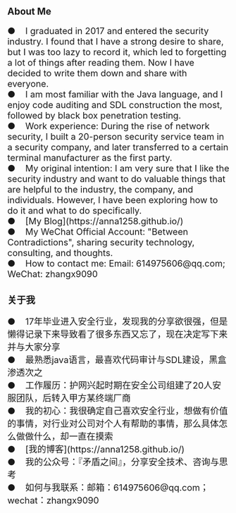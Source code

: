 ## About Me
<p style="font-size:20px;">
● &nbsp;&nbsp;&nbsp;I graduated in 2017 and entered the security industry. I found that I have a strong desire to share, but I was too lazy to record it, which led to forgetting a lot of things after reading them. Now I have decided to write them down and share with everyone.
 <br>● &nbsp;&nbsp;&nbsp;I am most familiar with the Java language, and I enjoy code auditing and SDL construction the most, followed by black box penetration testing.
 <br>● &nbsp;&nbsp;&nbsp;Work experience: During the rise of network security, I built a 20-person security service team in a security company, and later transferred to a certain terminal manufacturer as the first party.
 <br>● &nbsp;&nbsp;&nbsp;My original intention: I am very sure that I like the security industry and want to do valuable things that are helpful to the industry, the company, and individuals. However, I have been exploring how to do it and what to do specifically.
 <br>● &nbsp;&nbsp;&nbsp;[My Blog](https://anna1258.github.io/)
 <br>● &nbsp;&nbsp;&nbsp;My WeChat Official Account: "Between Contradictions", sharing security technology, consulting, and thoughts.
 <br>● &nbsp;&nbsp;&nbsp;How to contact me: Email: 614975606@qq.com; WeChat: zhangx9090
</p>

## 关于我
<p style="font-size:20px;">
  ●&nbsp; &nbsp;&nbsp;17年毕业进入安全行业，发现我的分享欲很强，但是懒得记录下来导致看了很多东西又忘了，现在决定写下来并与大家分享
  <br>● &nbsp;&nbsp;&nbsp;最熟悉java语言，最喜欢代码审计与SDL建设，黑盒渗透次之
  <br>● &nbsp;&nbsp;&nbsp;工作履历：护网兴起时期在安全公司组建了20人安服团队，后转入甲方某终端厂商
  <br>● &nbsp;&nbsp;&nbsp;我的初心：我很确定自己喜欢安全行业，想做有价值的事情，对行业对公司对个人有帮助的事情，那么具体怎么做做什么，却一直在摸索
  <br>● &nbsp;&nbsp;&nbsp;[我的博客](https://anna1258.github.io/)
  <br>● &nbsp;&nbsp;&nbsp;我的公众号：『矛盾之间』，分享安全技术、咨询与思考
  <br>● &nbsp;&nbsp;&nbsp;如何与我联系：邮箱：614975606@qq.com；wechat：zhangx9090
</p>

